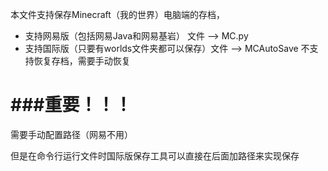 本文件支持保存Minecraft（我的世界）电脑端的存档，
 - 支持网易版（包括网易Java和网易基岩）      文件 --> MC.py
 - 支持国际版（只要有worlds文件夹都可以保存）文件 --> MCAutoSave
不支持恢复存档，需要手动恢复

<h1>###重要！！！</h1>
需要手动配置路径（网易不用）

但是在命令行运行文件时国际版保存工具可以直接在后面加路径来实现保存
